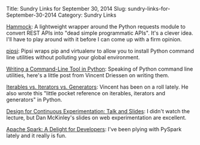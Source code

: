 Title: Sundry Links for September 30, 2014
Slug: sundry-links-for-September-30-2014
Category: Sundry Links

[Hammock](https://github.com/kadirpekel/hammock/blob/master/README.rst): A lightweight wrapper around the Python requests module to convert REST APIs into "dead simple programmatic APIs". It's a clever idea. I'll have to play around with it before I can come up with a firm opinion.

[pipsi](https://github.com/mitsuhiko/pipsi#readme): Pipsi wraps pip and virtualenv to allow you to install Python command line utilities without polluting your global environment.

[Writing a Command-Line Tool in Python](http://nvie.com/posts/writing-a-cli-in-python-in-under-60-seconds/): Speaking of Python command line utilities, here's a little post from Vincent Driessen on writing them.

[Iterables vs. Iterators vs. Generators](http://nvie.com/posts/iterators-vs-generators/): Vincent has been on a roll lately. He also wrote this "little pocket reference on iterables, iterators and generators" in Python. 

[Design for Continuous Experimentation: Talk and Slides](http://mcfunley.com/design-for-continuous-experimentation): I didn't watch the lecture, but Dan McKinley's slides on web experimentation are excellent. 

[Apache Spark: A Delight for Developers](http://blog.cloudera.com/blog/2014/03/apache-spark-a-delight-for-developers/): I've been plying with PySpark lately and it really is fun. 
